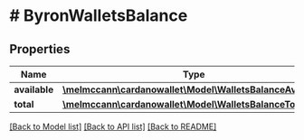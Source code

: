 # # ByronWalletsBalance

## Properties

Name | Type | Description | Notes
------------ | ------------- | ------------- | -------------
**available** | [**\melmccann\cardanowallet\Model\WalletsBalanceAvailable**](WalletsBalanceAvailable.md) |  | 
**total** | [**\melmccann\cardanowallet\Model\WalletsBalanceTotal**](WalletsBalanceTotal.md) |  | 

[[Back to Model list]](../../README.md#documentation-for-models) [[Back to API list]](../../README.md#documentation-for-api-endpoints) [[Back to README]](../../README.md)


